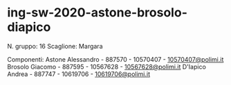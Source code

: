 # ing-sw-2020-astone-brosolo-diapico
N. gruppo: 16
Scaglione: Margara

Componenti:
Astone Alessandro - 887570 - 10570407 - 10570407@polimi.it
Brosolo Giacomo - 887595 - 10567628 - 10567628@polimi.it
D'Iapico Andrea - 887747 - 10619706 - 10619706@polimi.it
